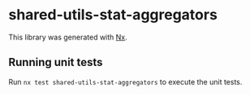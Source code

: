 # shared-utils-stat-aggregators

This library was generated with [Nx](https://nx.dev).

## Running unit tests

Run `nx test shared-utils-stat-aggregators` to execute the unit tests.
